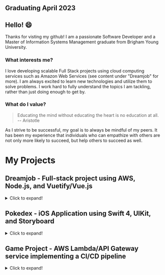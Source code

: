 ## Graduating April 2023

## Hello! 😄

Thanks for visting my github! I am a passionate Software Developer and a Master of Information Systems Management graduate from Brigham Young University.

### What interests me?
I love developing scalable Full Stack projects using cloud computing services such as Amazon Web Services (see content under "Dreamjob" for more). I am always excited to learn new technologies and utilize them to solve problems. I work hard to fully understand the topics I am tackling, rather than just doing enough to get by.

### What do I value?
> Educating the mind without educating the heart is no education at all.
> -- Aristotle

As I strive to be successful, my goal is to always be mindful of my peers. It has been my experience that individuals who can empathize with others are not only more likely to succeed, but help others to succeed as well.

# My Projects

## Dreamjob - Full-stack project using AWS, Node.js, and Vuetify/Vue.js

<details>
<summary>Click to expand!</summary>

### Summary:
Over a summer during school, I architectured and developed a full-stack project to increase my skills in a variety of areas. This has culminated in the "dreamjob" project, which is a web app that allows the user to save jobs on the website, as well as make a "timeline" of their career using those jobs to visualize how their career could look like. The webapp is optimized for both desktop and mobile (with more extensive testing done on Windows and iOS).

### The Stack:
Each stack can be deployed individually using the AWS CDK in a "deploy" folder.

**Front-end**: HTML, CSS, JavaScript, Vue.js, Vuetify

**Back-end**: Node.js running on a docker container connected to a MySQL database (Objection.js was used as an ORM for a "model-first" approach to the database)

**Infrastructure**: Built on AWS. Almost all of the infrastructure was developed using the Typescript AWS CDK.

- S3/Cloudfront (For static hosting of the site)
- Cognito (For registering users)
- ECS/Fargate (For the Node.js container)
- Application Load Balancer (To handle load balancing for the fargate tasks)
- API Gateway (To enable calls to endpoints on the backend container)
- VPC (For separating services into public and private subnets)
- Amazon RDS (For the MySQL database)
- Other miscellaneous services to support the stack (Secrets Manager, Lambda, etc.)
  
### Infrastructure Diagram
  <details>
  <summary>Click to reveal!</summary>
    <p>A high level overview of the infrastructure supporting the web application.</p>
    <img src="dreamjob_diagram.jpg" />
  </details>

### Related Repos:

- Frontend: https://github.com/justintlaw/dreamjob
- API: https://github.com/justintlaw/dreamjob-api
- Database: https://github.com/justintlaw/dreamjob-db
</details>

## Pokedex - iOS Application using Swift 4, UIKit, and Storyboard

<details>
<summary>Click to expand!</summary>

### Summary:
Over a winter break during school, I developed a "Pokedex" application that is completely usable offline. The application allows the user to browse a list of 151 pokemon, search the list, tap on a pokemon to see more details, as well as the ability to search a list of moves for each pokemon. In order to gather the data, I wrote a python script to pull data from the pokeapi, and in the same script saved the data to a SQLite database for use in the iOS application (that script was not saved to this repo).
  
**Repo**: https://github.com/justintlaw/Pokedex
</details>

## Game Project - AWS Lambda/API Gateway service implementing a CI/CD pipeline
<details>
  <summary>Click to expand!</summary>
  
  ### Summary:
  This was a short project that I completed over a few days in Fall 2021. It's main purpose was to learn how to implement a basic CI/CD pipeline through AWS. As time permits, more may be added such as automated testing of the API in the CI/CD pipeline. The API is written in Node.js and uses a DynamoDB table as the database. Infrastructure was written as code using the AWS CDK.
  
**Repo**: https://github.com/justintlaw/game-project
</details>
<!--
**justintlaw/justintlaw** is a ✨ _special_ ✨ repository because its `README.md` (this file) appears on your GitHub profile.

Here are some ideas to get you started:

- 🔭 I’m currently working on ...
- 🌱 I’m currently learning ...
- 👯 I’m looking to collaborate on ...
- 🤔 I’m looking for help with ...
- 💬 Ask me about ...
- 📫 How to reach me: ...
- 😄 Pronouns: ...
- ⚡ Fun fact: ...
-->
